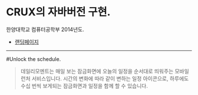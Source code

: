 CRUX의 자바버전 구현.
==============

한양대학교 컴퓨터공학부 2014년도.
- [랜딩페이지](http://dailymoment.tk)
--------------
#Unlock the schedule.
>데일리모멘트는 매일 보는 잠금화면에 오늘의 일정을 순서대로 띄워주는 모바일 런처 서비스입니다. 시간의 변화에 따라 같이 변하는 일정 아이콘으로, 하루에도 수십 번씩 보게되는 잠금화면과 일정을 함께 할 수 있습니다.

